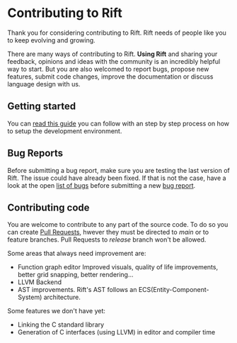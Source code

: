 # Contributing to Rift
Thank you for considering contributing to Rift. Rift needs of people like you to keep evolving and growing.

There are many ways of contributing to Rift. **Using Rift** and sharing your feedback, opinions and ideas with the community is an incredibly helpful way to start. But you are also welcomed to report bugs, propose new features, submit code changes, improve the documentation or discuss language design with us.

## Getting started
You can [read this guide](https://piperift.com/docs/development/setup/) you can follow with an step by step process on how to setup the development environment.

## Bug Reports
Before submitting a bug report, make sure you are testing the last version of Rift. The issue could have already been fixed. If that is not the case, have a look at the open [list of bugs](https://github.com/PipeRift/rift/issues?q=is%3Aopen+is%3Aissue+label%3Abug) before submitting a new [bug report](https://github.com/PipeRift/rift/issues/new?labels=bug&template=bug_report.md).

## Contributing code
You are welcome to contribute to any part of the source code. To do so you can create [Pull Requests](https://github.com/PipeRift/rift/pulls), hwever they must be directed to _main_ or to feature branches. Pull Requests to _release_ branch won't be allowed.

Some areas that always need improvement are:
- Function graph editor
  Improved visuals, quality of life improvements, better grid snapping, better rendering...
- LLVM Backend
- AST improvements. Rift's AST follows an ECS(Entity-Component-System) architecture.

Some features we don't have yet:
- Linking the C standard library
- Generation of C interfaces (using LLVM) in editor and compiler time

